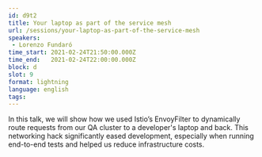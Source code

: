 ```yaml
---
id: d9t2
title: Your laptop as part of the service mesh
url: /sessions/your-laptop-as-part-of-the-service-mesh
speakers:
 - Lorenzo Fundaró
time_start: 2021-02-24T21:50:00.000Z
time_end:   2021-02-24T22:00:00.000Z
block: d
slot: 9
format: lightning
language: english
tags:
---
```


In this talk, we will show how we used Istio’s EnvoyFilter to dynamically route requests from our QA cluster to a developer's laptop and back. This networking hack significantly eased development, especially when running end-to-end tests and helped us reduce infrastructure costs.

